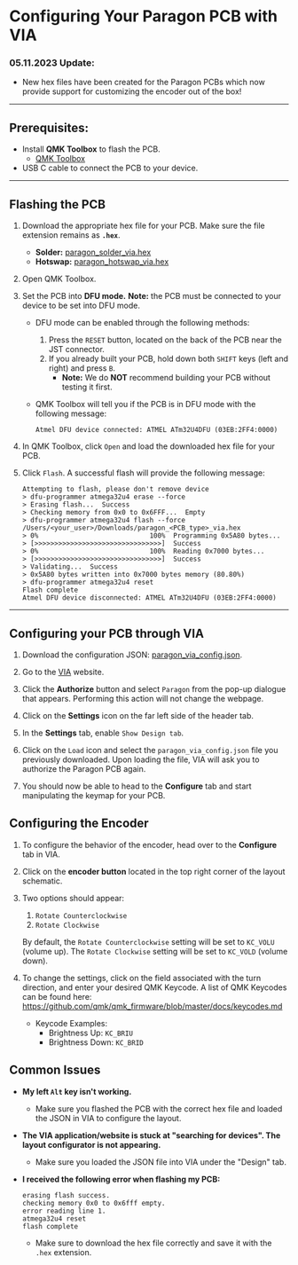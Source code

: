 # Configuring Your Paragon PCB with VIA

### 05.11.2023 Update:
- New hex files have been created for the Paragon PCBs which now provide support for customizing the encoder out of the box!

---

## Prerequisites:

- Install **QMK Toolbox** to flash the PCB.
    - [QMK Toolbox](https://github.com/qmk/qmk_toolbox/releases)
- USB C cable to connect the PCB to your device.

---

## Flashing the PCB

1. Download the appropriate hex file for your PCB. Make sure the file extension remains as **`.hex`**.
    - **Solder:** [paragon_solder_via.hex](via_files/paragon_solder_via.hex)
    - **Hotswap:** [paragon_hotswap_via.hex](via_files/paragon_hotswap_via.hex)

2. Open QMK Toolbox.

3. Set the PCB into **DFU mode.**
   **Note:** the PCB must be connected to your device to be set into DFU mode.
    - DFU mode can be enabled through the following methods:
        1. Press the `RESET` button, located on the back of the PCB near the JST connector.
        2. If you already built your PCB, hold down both `SHIFT` keys (left and right) and press `B`.
            - **Note:** We do **NOT** recommend building your PCB without testing it first.
    - QMK Toolbox will tell you if the PCB is in DFU mode with the following message:

        ```
        Atmel DFU device connected: ATMEL ATm32U4DFU (03EB:2FF4:0000)
        ```

4. In QMK Toolbox, click `Open` and load the downloaded hex file for your PCB.

5. Click `Flash`. A successful flash will provide the following message:

    ```
    Attempting to flash, please don't remove device
    > dfu-programmer atmega32u4 erase --force
    > Erasing flash...  Success
    > Checking memory from 0x0 to 0x6FFF...  Empty
    > dfu-programmer atmega32u4 flash --force /Users/<your_user>/Downloads/paragon_<PCB_type>_via.hex
    > 0%                            100%  Programming 0x5A80 bytes...
    > [>>>>>>>>>>>>>>>>>>>>>>>>>>>>>>>>]  Success
    > 0%                            100%  Reading 0x7000 bytes...
    > [>>>>>>>>>>>>>>>>>>>>>>>>>>>>>>>>]  Success
    > Validating...  Success
    > 0x5A80 bytes written into 0x7000 bytes memory (80.80%)
    > dfu-programmer atmega32u4 reset
    Flash complete
    Atmel DFU device disconnected: ATMEL ATm32U4DFU (03EB:2FF4:0000)
    ```

---

## Configuring your PCB through VIA

1. Download the configuration JSON: <a target="_blank" href="./via_files/paragon_via_config.json" download="paragon_via_config.json">paragon_via_config.json</a>.

2. Go to the [VIA](https://usevia.app/) website.

3. Click the **Authorize** button and select `Paragon` from the pop-up dialogue that appears. Performing this action will not change the webpage.

4. Click on the **Settings** icon on the far left side of the header tab.

5. In the **Settings** tab, enable `Show Design tab`.

6. Click on the `Load` icon and select the `paragon_via_config.json` file you previously downloaded. Upon loading the file, VIA will ask you to authorize the Paragon PCB again.

7. You should now be able to head to the **Configure** tab and start manipulating the keymap for your PCB.

## Configuring the Encoder

1. To configure the behavior of the encoder, head over to the **Configure** tab in VIA.

2. Click on the **encoder button** located in the top right corner of the layout schematic.

3. Two options should appear:
    1. `Rotate Counterclockwise`
    2. `Rotate Clockwise`

   By default, the `Rotate Counterclockwise` setting will be set to `KC_VOLU` (volume up). The `Rotate Clockwise` setting will be set to `KC_VOLD` (volume down).

4. To change the settings, click on the field associated with the turn direction, and enter your desired QMK Keycode. A list of QMK Keycodes can be found here: https://github.com/qmk/qmk_firmware/blob/master/docs/keycodes.md
    - Keycode Examples:
        - Brightness Up: `KC_BRIU`
        - Brightness Down: `KC_BRID`

## Common Issues

- **My left `Alt` key isn't working.**
  - Make sure you flashed the PCB with the correct hex file and loaded the JSON in VIA to configure the layout.

- **The VIA application/website is stuck at "searching for devices". The layout configurator is not appearing.**
  - Make sure you loaded the JSON file into VIA under the "Design" tab.

- **I received the following error when flashing my PCB:**
   ```
   erasing flash success.
   checking memory 0x0 to 0x6fff empty.
   error reading line 1.
   atmega32u4 reset
   flash complete
  ```
  - Make sure to download the hex file correctly and save it with the `.hex` extension.
